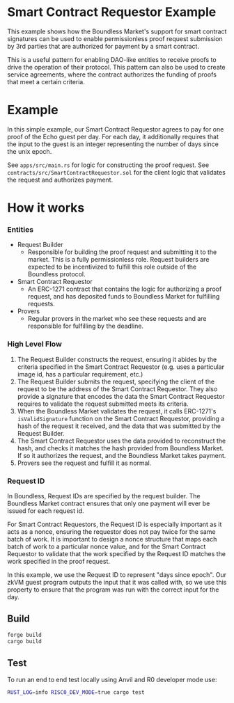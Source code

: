 # Smart Contract Requestor Example

This example shows how the Boundless Market's support for smart contract signatures can be used to enable permissionless proof request submission by 3rd parties that are authorized for payment by a smart contract.

This is a useful pattern for enabling DAO-like entities to receive proofs to drive the operation of their protocol. This pattern can also be used to create service agreements, where the contract authorizes the funding of proofs that meet a certain criteria.

# Example

In this simple example, our Smart Contract Requestor agrees to pay for one proof of the Echo guest per day. For each day, it additionally requires that the input to the guest is an integer representing the number of days since the unix epoch.

See `apps/src/main.rs` for logic for constructing the proof request.
See `contracts/src/SmartContractRequestor.sol` for the client logic that validates the request and authorizes payment.

# How it works

### Entities

- Request Builder
  - Responsible for building the proof request and submitting it to the market. This is a fully permissionless role. Request builders are expected to be incentivized to fulfill this role outside of the Boundless protocol.
- Smart Contract Requestor
  - An ERC-1271 contract that contains the logic for authorizing a proof request, and has deposited funds to Boundless Market for fulfilling requests.
- Provers
  - Regular provers in the market who see these requests and are responsible for fulfilling by the deadline.

### High Level Flow

1. The Request Builder constructs the request, ensuring it abides by the criteria specified in the Smart Contract Requestor (e.g. uses a particular image id, has a particular requirement, etc.)
2. The Request Builder submits the request, specifying the client of the request to be the address of the Smart Contract Requestor. They also provide a signature that encodes the data the Smart Contract Requestor requires to validate the request submitted meets its criteria.
3. When the Boundless Market validates the request, it calls ERC-1271's `isValidSignature` function on the Smart Contract Requestor, providing a hash of the request it received, and the data that was submitted by the Request Builder.
4. The Smart Contract Requestor uses the data provided to reconstruct the hash, and checks it matches the hash provided from Boundless Market. If so it authorizes the request, and the Boundless Market takes payment.
5. Provers see the request and fulfill it as normal.

### Request ID

In Boundless, Request IDs are specified by the request builder. The Boundless Market contract ensures that only one payment will ever be issued for each request id.

For Smart Contract Requestors, the Request ID is especially important as it acts as a nonce, ensuring the requestor does not pay twice for the same batch of work. It is important to design a nonce structure that maps each batch of work to a particular nonce value, and for the Smart Contract Requestor to validate that the work specified by the Request ID matches the work specified in the proof request.

In this example, we use the Request ID to represent "days since epoch". Our zkVM guest program outputs the input that it was called with, so we use this property to ensure that the program was run with the correct input for the day.

## Build

```bash
forge build
cargo build
```

## Test

To run an end to end test locally using Anvil and R0 developer mode use:

```bash
RUST_LOG=info RISC0_DEV_MODE=true cargo test
```
